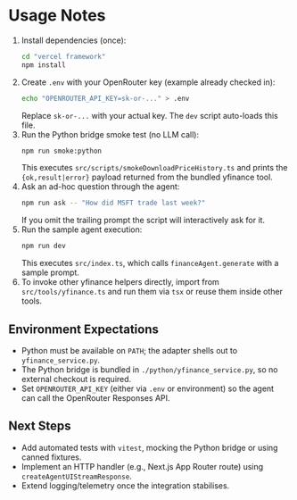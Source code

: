 # Usage Notes

1. Install dependencies (once):
   ```bash
   cd "vercel framework"
   npm install
   ```
2. Create `.env` with your OpenRouter key (example already checked in):
   ```bash
   echo "OPENROUTER_API_KEY=sk-or-..." > .env
   ```
   Replace `sk-or-...` with your actual key. The `dev` script auto-loads this file.
3. Run the Python bridge smoke test (no LLM call):
   ```bash
   npm run smoke:python
   ```
   This executes `src/scripts/smokeDownloadPriceHistory.ts` and prints the `{ok,result|error}` payload returned from the bundled yfinance tool.
4. Ask an ad-hoc question through the agent:
   ```bash
   npm run ask -- "How did MSFT trade last week?"
   ```
   If you omit the trailing prompt the script will interactively ask for it.
5. Run the sample agent execution:
   ```bash
   npm run dev
   ```
   This executes `src/index.ts`, which calls `financeAgent.generate` with a sample prompt.
6. To invoke other yfinance helpers directly, import from `src/tools/yfinance.ts` and run them via `tsx` or reuse them inside other tools.

## Environment Expectations
- Python must be available on `PATH`; the adapter shells out to `yfinance_service.py`.
- The Python bridge is bundled in `./python/yfinance_service.py`, so no external checkout is required.
- Set `OPENROUTER_API_KEY` (either via `.env` or environment) so the agent can call the OpenRouter Responses API.

## Next Steps
- Add automated tests with `vitest`, mocking the Python bridge or using canned fixtures.
- Implement an HTTP handler (e.g., Next.js App Router route) using `createAgentUIStreamResponse`.
- Extend logging/telemetry once the integration stabilises.
